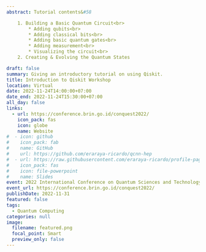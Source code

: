 ```yaml
---
abstract: Tutorial contents&#58

    1. Building a Basic Quantum Circuit<br>
        * Adding qubits<br>
        * Adding classical bits<br>
        * Adding basic quantum gates<br>
        * Adding measurement<br>
        * Visualizing the circuit<br>
    2. Creating & Evolving the Quantum States

draft: false
summary: Giving an introductory tutorial on using Qiskit.
title: Introduction to Qiskit Workshop
location: Virtual
date: 2022-11-24T14:00:00+07:00
date_end: 2022-11-24T15:30:00+07:00
all_day: false
links:
  - url: https://conference.brin.go.id/conquest2022/
    icon_pack: fas
    icon: globe
    name: Website
#  - icon: github
#    icon_pack: fab
#    name: GitHub
#    url: https://github.com/eraraya-ricardo/qcnn-hep
#  - url: https://raw.githubusercontent.com/eraraya-ricardo/profile-page/master/content/event/mcqst-student-conference/MCQST%20Student%20Conference%20Presentation.pdf
#    icon_pack: fas
#    icon: file-powerpoint
#    name: Slides
event: 2022 International Conference on Quantum Sciences and Technology (ConQuest 2022)
event_url: https://conference.brin.go.id/conquest2022/
publishDate: 2022-11-31
featured: false
tags:
  - Quantum Computing
categories: null
image:
  filename: featured.png
  focal_point: Smart
  preview_only: false
---
```

